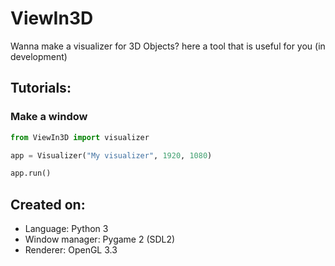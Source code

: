 # ViewIn3D

Wanna make a visualizer for 3D Objects? here a tool that is useful for you (in development)

## Tutorials:
### Make a window
```py
from ViewIn3D import visualizer

app = Visualizer("My visualizer", 1920, 1080)

app.run()
```

## Created on:
- Language: Python 3
- Window manager: Pygame 2 (SDL2)
- Renderer: OpenGL 3.3
